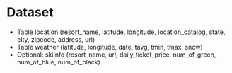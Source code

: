 <h1> Dataset </h1>

* Table location (resort_name, latitude, longitude, location_catalog, state, city, zipcode, address, url)
* Table weather (latitude, longitude, date, tavg, tmin, tmax, snow)
* Optional: skiInfo (resort_name, url, daily_ticket_price, num_of_green, num_of_blue, num_of_black)
